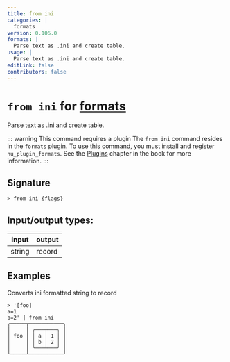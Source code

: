 ```yaml
---
title: from ini
categories: |
  formats
version: 0.106.0
formats: |
  Parse text as .ini and create table.
usage: |
  Parse text as .ini and create table.
editLink: false
contributors: false
---
```

<!-- This file is automatically generated. Please edit the command in https://github.com/nushell/nushell instead. -->

# `from ini` for [formats](/commands/categories/formats.md)

<div class='command-title'>Parse text as .ini and create table.</div>

::: warning This command requires a plugin
The `from ini` command resides in the `formats` plugin.
To use this command, you must install and register `nu_plugin_formats`.
See the [Plugins](/book/plugins.html) chapter in the book for more information.
:::


## Signature

```> from ini {flags} ```


## Input/output types:

| input  | output |
| ------ | ------ |
| string | record |
## Examples

Converts ini formatted string to record
```nu
> '[foo]
a=1
b=2' | from ini
╭─────┬───────────╮
│     │ ╭───┬───╮ │
│ foo │ │ a │ 1 │ │
│     │ │ b │ 2 │ │
│     │ ╰───┴───╯ │
╰─────┴───────────╯
```
